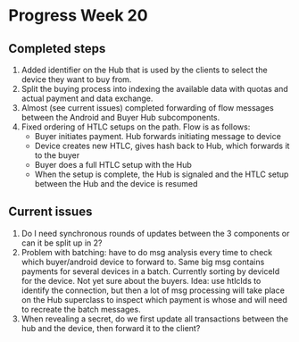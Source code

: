 # Progress Week 20

## Completed steps
1. Added identifier on the Hub that is used by the clients to select the device they want to buy from.
2. Split the buying process into indexing the available data with quotas and actual payment and data exchange.
3. Almost (see current issues) completed forwarding of flow messages between the Android and Buyer Hub subcomponents. 
4. Fixed ordering of HTLC setups on the path. Flow is as follows:
	* Buyer initiates payment. Hub forwards initiating message to device
	* Device creates new HTLC, gives hash back to Hub, which forwards it to the buyer
	* Buyer does a full HTLC setup with the Hub
	* When the setup is complete, the Hub is signaled and the HTLC setup between the Hub and the device is resumed

## Current issues
1. Do I need synchronous rounds of updates between the 3 components or can it be split up in 2?
2. Problem with batching: have to do msg analysis every time to check which buyer/android device to forward to. 
Same big msg contains payments for several devices in a batch. Currently sorting by deviceId for the device. 
Not yet sure about the buyers.
Idea: use htlcIds to identify the connection, but then a lot of msg processing will take place on the Hub superclass
to inspect which payment is whose and will need to recreate the batch messages.
3. When revealing a secret, do we first update all transactions between the hub and the device, then forward it
to the client?  